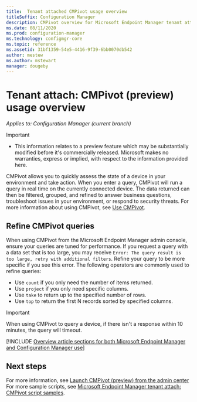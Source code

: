 ```yaml
---
title:  Tenant attached CMPivot usage overview 
titleSuffix: Configuration Manager
description: CMPivot overview for Microsoft Endpoint Manager tenant attached devices.
ms.date: 08/11/2020
ms.prod: configuration-manager
ms.technology: configmgr-core
ms.topic: reference
ms.assetid: 31bf1359-54e5-4416-9f39-6bb0070db542
author: mestew
ms.author: mstewart 
manager: dougeby
---
```


# Tenant attach: CMPivot (preview) usage overview

*Applies to: Configuration Manager (current branch)*

> [!Important]
> - This information relates to a preview feature which may be substantially modified before it's commercially released. Microsoft makes no warranties, express or implied, with respect to the information provided here.

CMPivot allows you to quickly assess the state of a device in your environment and take action. When you enter a query, CMPivot will run a query in real time on the currently connected device. The data returned can then be filtered, grouped, and refined to answer business questions, troubleshoot issues in your environment, or respond to security threats. For more information about using CMPivot, see [Use CMPivot](../core/servers/manage/cmpivot.md).

## <a name="bkmk_refine"></a> Refine CMPivot queries

When using CMPivot from the Microsoft Endpoint Manager admin console, ensure your queries are tuned for performance. If you request a query with a data set that is too large, you may receive `Error: The query result is too large, retry with additional filters`. Refine your query to be more specific if you see this error. The following operators are commonly used to refine queries:

- Use `count` if you only need the number of items returned.
- Use `project` if you only need specific columns.
- Use `take` to return up to the specified number of rows.
- Use `top` to return the first N records sorted by specified columns.

> [!Important]
> When using CMPivot to query a device, if there isn't a response within 10 minutes, the query will timeout. <!--7802754-->


[!INCLUDE [Overview article sections for both Microsoft Endpoint Manager and Configuration Manager use](../core/servers/manage/includes/cmpivot-overview-shared.md)]

## Next steps

For more information, see [Launch CMPivot (preview) from the admin center](cmpivot-start.md)
For more sample scripts, see [Microsoft Endpoint Manager tenant attach: CMPivot script samples](cmpivot-samples-attached.md).
